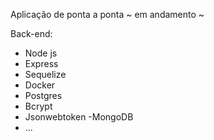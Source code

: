 Aplicação de ponta a ponta ~ em andamento ~

Back-end:
- Node js
- Express 
- Sequelize
- Docker 
- Postgres
- Bcrypt
- Jsonwebtoken 
-MongoDB
- ...



